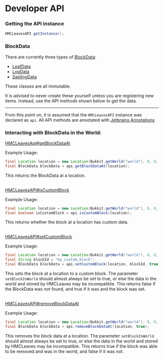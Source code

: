 # Developer API

### Getting the API instance
```java
HMCLeavesAPI.getInstance();
```

### BlockData

There are currently three types of [BlockData](https://github.com/HibiscusMC/HMCLeaves/blob/master/src/main/java/io/github/fisher2911/hmcleaves/data/BlockData.java): 
* [LeafData](https://github.com/HibiscusMC/HMCLeaves/blob/master/src/main/java/io/github/fisher2911/hmcleaves/data/LeafData.java)
* [LogData](https://github.com/HibiscusMC/HMCLeaves/blob/master/src/main/java/io/github/fisher2911/hmcleaves/data/LogData.java)
* [SaplingData](https://github.com/HibiscusMC/HMCLeaves/blob/master/src/main/java/io/github/fisher2911/hmcleaves/data/SaplingData.java)

These classes are all immutable.

It is advised to never create these yourself unless you are registering new items. Instead, use
the API methods shown below to get the data.

---
From this point on, it is assumed that the `HMCLeavesAPI` instance was declared as `api`.
All API methods are annotated with [Jetbrains Annotations](https://www.jetbrains.com/help/idea/annotating-source-code.html#contract-annotations)

### Interacting with BlockData in the World:

[HMCLeavesApi#getBlockDataAt](https://github.com/HibiscusMC/HMCLeaves/blob/ee6ab7de5a2fd0f996b38fce31c463d2f05c9f40/src/main/java/io/github/fisher2911/hmcleaves/api/HMCLeavesAPI.java#L60)

Example Usage:
```java
final Location location = new Location(Bukkit.getWorld("world"), 0, 0, 0);
final BlockData blockData = api.getBlockDataAt(location);
```
This returns the BlockData at a location.
<br><br>

[HMCLeavesAPI#isCustomBlock](https://github.com/HibiscusMC/HMCLeaves/blob/ee6ab7de5a2fd0f996b38fce31c463d2f05c9f40/src/main/java/io/github/fisher2911/hmcleaves/api/HMCLeavesAPI.java#LL69C20-L69C33)

Example Usage:
```java
final Location location = new Location(Bukkit.getWorld("world"), 0, 0, 0);
final boolean isCustomBlock = api.isCustomBlock(location);
```
This returns whether the block at a location has custom data.
<br><br>

[HMCLeavesAPI#setCustomBlock](https://github.com/HibiscusMC/HMCLeaves/blob/ee6ab7de5a2fd0f996b38fce31c463d2f05c9f40/src/main/java/io/github/fisher2911/hmcleaves/api/HMCLeavesAPI.java#LL82C20-L82C34)

Example Usage:
```java
final Location location = new Location(Bukkit.getWorld("world"), 0, 0, 0);
final String blockId = "my_custom_block";
final BlockData blockData = api.setCustomBlock(location, blockId, true);
```
This sets the block at a location to a custom block. The parameter `setBlockInWorld` should almost always be set to
true, or else the data in the world and stored by HMCLeaves may be incompatible. This returns false if the BlockData 
was not found, and true if it was and the block was set.
<br><br>

[HMCLeavesAPI#removeBlockDataAt](https://github.com/HibiscusMC/HMCLeaves/blob/ee6ab7de5a2fd0f996b38fce31c463d2f05c9f40/src/main/java/io/github/fisher2911/hmcleaves/api/HMCLeavesAPI.java#LL101C22-L101C39)

Example Usage:
```java
final Location location = new Location(Bukkit.getWorld("world"), 0, 0, 0);
final BlockData blockData = api.removeBlockDataAt(location, true);
```
This removes the block data at a location. The parameter `setBlockInWorld` should almost always be set to
true, or else the data in the world and stored by HMCLeaves may be incompatible. This returns true if the block was 
able to be removed and was in the world, and false if it was not.
<br><br>